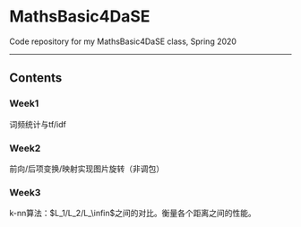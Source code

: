 # MathsBasic4DaSE
Code repository for my MathsBasic4DaSE class, Spring 2020

---

## Contents

### Week1

词频统计与tf/idf

### Week2

前向/后项变换/映射实现图片旋转（非调包）

### Week3

k-nn算法：$L_1/L_2/L_\infin$之间的对比。衡量各个距离之间的性能。

